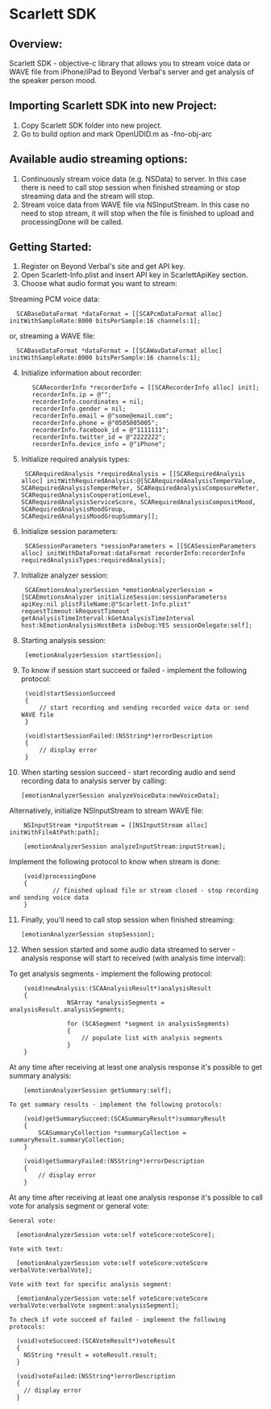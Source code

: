 
Scarlett SDK
============

Overview:
---------

Scarlett SDK - objective-c library that allows you to stream voice data or WAVE file from iPhone/iPad to Beyond Verbal's server and get analysis of the speaker person mood.

Importing Scarlett SDK into new Project:
----------------------------------------
1. Copy Scarlett SDK folder into new project.
2. Go to build option and mark OpenUDID.m as -fno-obj-arc

Available audio streaming options:
----------------------------------

1. Continuously stream voice data (e.g. NSData) to server. In this case there is need to call stop session when finished streaming or stop streaming data and the stream will stop.
2. Stream voice data from WAVE file via NSInputStream. In this case no need to stop stream, it will stop when the file is finished to upload and processingDone will be called.

Getting Started:
----------------

1. Register on Beyond Verbal's site and get API key.
2. Open Scarlett-Info.plist and insert API key in ScarlettApiKey section.
3. Choose what audio format you want to stream:

  Streaming PCM voice data:

      SCABaseDataFormat *dataFormat = [[SCAPcmDataFormat alloc] initWithSampleRate:8000 bitsPerSample:16 channels:1];

  or, streaming a WAVE file:

      SCABaseDataFormat *dataFormat = [[SCAWavDataFormat alloc] initWithSampleRate:8000 bitsPerSample:16 channels:1];

4. Initialize information about recorder:

          SCARecorderInfo *recorderInfo = [[SCARecorderInfo alloc] init];
          recorderInfo.ip = @"";
          recorderInfo.coordinates = nil;
          recorderInfo.gender = nil;
          recorderInfo.email = @"some@email.com";
          recorderInfo.phone = @"0505005005";
          recorderInfo.facebook_id = @"1111111";
          recorderInfo.twitter_id = @"2222222";
          recorderInfo.device_info = @"iPhone";
	 
5. Initialize required analysis types:

        SCARequiredAnalysis *requiredAnalysis = [[SCARequiredAnalysis alloc] initWithRequiredAnalysis:@[SCARequiredAnalysisTemperValue, SCARequiredAnalysisTemperMeter, SCARequiredAnalysisComposureMeter, SCARequiredAnalysisCooperationLevel, SCARequiredAnalysisServiceScore, SCARequiredAnalysisCompositMood, SCARequiredAnalysisMoodGroup, SCARequiredAnalysisMoodGroupSummary]];

6. Initialize session parameters:
	
        SCASessionParameters *sessionParameters = [[SCASessionParameters alloc] initWithDataFormat:dataFormat recorderInfo:recorderInfo requiredAnalysisTypes:requiredAnalysis];
        
7. Initialize analyzer session:

        SCAEmotionsAnalyzerSession *emotionAnalyzerSession = [SCAEmotionsAnalyzer initializeSession:sessionParameterss apiKey:nil plistFileName:@"Scarlett-Info.plist" requestTimeout:kRequestTimeout getAnalysisTimeInterval:kGetAnalysisTimeInterval host:kEmotionAnalysisHostBeta isDebug:YES sessionDelegate:self];
  
8. Starting analysis session:
    
        [emotionAnalyzerSession startSession];

9. To know if session start succeed or failed - implement the following protocol:

        (void)startSessionSucceed
        {
        	// start recording and sending recorded voice data or send WAVE file
        }
        
        (void)startSessionFailed:(NSString*)errorDescription
        {
        	// display error
        }

10. When starting session succeed - start recording audio and send recording data to analysis server by calling:

        [emotionAnalyzerSession analyzeVoiceData:newVoiceData];

  Alternatively, initialize NSInputStream to stream WAVE file:

        NSInputStream *inputStream = [[NSInputStream alloc] initWithFileAtPath:path];
        
        [emotionAnalyzerSession analyzeInputStream:inputStream];
	
  Implement the following protocol to know when stream is done:

        (void)processingDone
        {
        		// finished upload file or stream closed - stop recording and sending voice data
        }

11. Finally, you'll need to call stop session when finished streaming:

        [emotionAnalyzerSession stopSession];

12. When session started and some audio data streamed to server - analysis response will start to received (with analysis time interval):

  To get analysis segments - implement the following protocol:

        (void)newAnalysis:(SCAAnalysisResult*)analysisResult
        {
        			NSArray *analysisSegments = analysisResult.analysisSegments;
        
        			for (SCASegment *segment in analysisSegments)
        			{
            			// populate list with analysis segments
        			}
        }


  At any time after receiving at least one analysis response it's possible to get summary analysis:

        [emotionAnalyzerSession getSummary:self];

	To get summary results - implement the following protocols:

        (void)getSummarySucceed:(SCASummaryResult*)summaryResult
        {
        	SCASummaryCollection *summaryCollection = summaryResult.summaryCollection;
        }
        
        (void)getSummaryFailed:(NSString*)errorDescription
        {
        	// display error
        }

  At any time after receiving at least one analysis response it's possible to call vote for analysis segment or general vote:

	General vote:

      [emotionAnalyzerSession vote:self voteScore:voteScore];

	Vote with text:

      [emotionAnalyzerSession vote:self voteScore:voteScore verbalVote:verbalVote];

	Vote with text for specific analysis segment:

      [emotionAnalyzerSession vote:self voteScore:voteScore verbalVote:verbalVote segment:analysisSegment];
	
	To check if vote succeed of failed - implement the following protocols:

      (void)voteSucceed:(SCAVoteResult*)voteResult
      {
      	NSString *result = voteResult.result;
      }
      
      (void)voteFailed:(NSString*)errorDescription
      {
      	// display error
      }			
			

